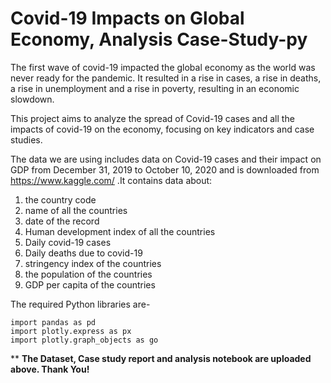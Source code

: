 # Covid-19 Impacts on Global Economy, Analysis Case-Study-py

The first wave of covid-19 impacted the global economy as the world was never ready for the pandemic. It resulted in a rise in cases, a rise in deaths, a rise in unemployment and a rise in poverty, resulting in an economic slowdown. 

This project aims to analyze the spread of Covid-19 cases and all the impacts of covid-19 on the economy, focusing on key indicators and case studies.

The data we are using includes data on Covid-19 cases and their impact on GDP from December 31, 2019 to October 10, 2020 and is downloaded from https://www.kaggle.com/ .It contains data about:

1. the country code
2. name of all the countries
3. date of the record
4. Human development index of all the countries
5. Daily covid-19 cases
6. Daily deaths due to covid-19
7. stringency index of the countries
8. the population of the countries
9. GDP per capita of the countries


The required Python libraries are-
```
import pandas as pd
import plotly.express as px
import plotly.graph_objects as go
```

** **The Dataset, Case study report and analysis notebook are uploaded above. Thank You!**
